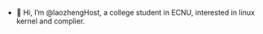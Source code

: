 - 👋 Hi, I’m @laozhengHost, a college student in ECNU, interested in linux kernel and complier.

<!---
laozhengHost/laozhengHost is a ✨ special ✨ repository because its `README.md` (this file) appears on your GitHub profile.
You can click the Preview link to take a look at your changes.
--->
